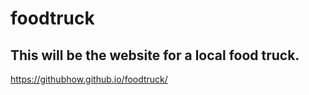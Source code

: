# foodtruck
## This will be the website for a local food truck.
https://githubhow.github.io/foodtruck/